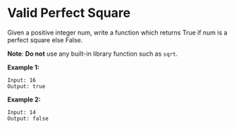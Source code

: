 # Valid Perfect Square

Given a positive integer num, write a function which returns True if num is a perfect square else False.

__Note__: __Do not__ use any built-in library function such as `sqrt`.

__Example 1:__

```pseudo
Input: 16
Output: true
```

__Example 2:__

```pseudo
Input: 14
Output: false
```
